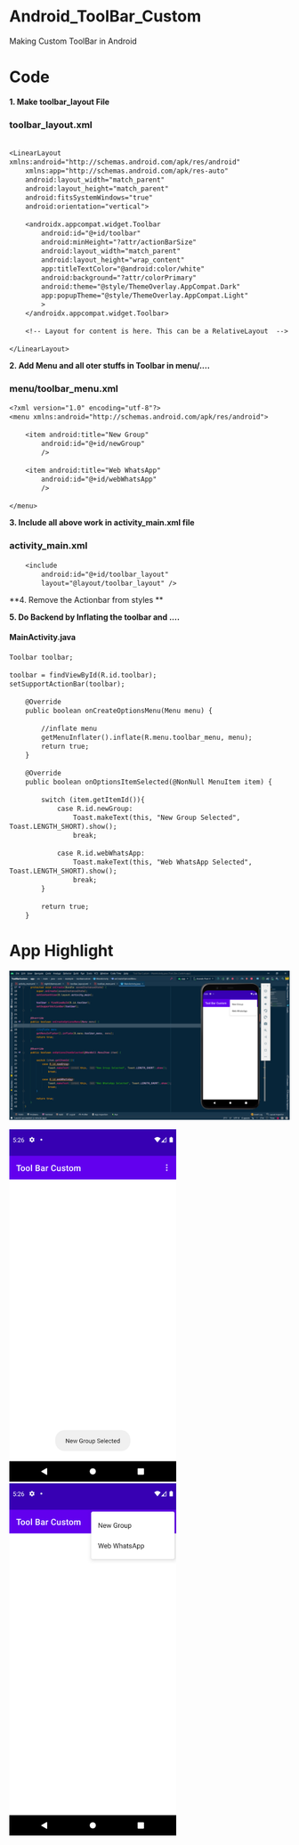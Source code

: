 # Android_ToolBar_Custom
Making Custom ToolBar in Android

# Code

**1. Make toolbar_layout File**
### toolbar_layout.xml
```

<LinearLayout xmlns:android="http://schemas.android.com/apk/res/android"
    xmlns:app="http://schemas.android.com/apk/res-auto"
    android:layout_width="match_parent"
    android:layout_height="match_parent"
    android:fitsSystemWindows="true"
    android:orientation="vertical">

    <androidx.appcompat.widget.Toolbar
        android:id="@+id/toolbar"
        android:minHeight="?attr/actionBarSize"
        android:layout_width="match_parent"
        android:layout_height="wrap_content"
        app:titleTextColor="@android:color/white"
        android:background="?attr/colorPrimary"
        android:theme="@style/ThemeOverlay.AppCompat.Dark"
        app:popupTheme="@style/ThemeOverlay.AppCompat.Light"
        >
    </androidx.appcompat.widget.Toolbar>

    <!-- Layout for content is here. This can be a RelativeLayout  -->

</LinearLayout>
```

**2. Add Menu and all oter stuffs in Toolbar in menu/....**
### menu/toolbar_menu.xml
```
<?xml version="1.0" encoding="utf-8"?>
<menu xmlns:android="http://schemas.android.com/apk/res/android">

    <item android:title="New Group"
        android:id="@+id/newGroup"
        />

    <item android:title="Web WhatsApp"
        android:id="@+id/webWhatsApp"
        />

</menu>
```

**3. Include all above work in activity_main.xml file**
### activity_main.xml
```
    <include
        android:id="@+id/toolbar_layout"
        layout="@layout/toolbar_layout" />
```

**4. Remove the Actionbar from styles **

**5. Do Backend by Inflating the toolbar and ....**
#### MainActivity.java
```
Toolbar toolbar;

toolbar = findViewById(R.id.toolbar);
setSupportActionBar(toolbar);
    
    @Override
    public boolean onCreateOptionsMenu(Menu menu) {

        //inflate menu
        getMenuInflater().inflate(R.menu.toolbar_menu, menu);
        return true;
    }

    @Override
    public boolean onOptionsItemSelected(@NonNull MenuItem item) {

        switch (item.getItemId()){
            case R.id.newGroup:
                Toast.makeText(this, "New Group Selected", Toast.LENGTH_SHORT).show();
                break;

            case R.id.webWhatsApp:
                Toast.makeText(this, "Web WhatsApp Selected", Toast.LENGTH_SHORT).show();
                break;
        }

        return true;
    }
```

# App Highlight

<img src="app_images/Toolbar Code.png" width="1000" /><br>

<img src="app_images/Toolbar App1.png" width="300" /> <img src="app_images/Toolbar App2.png" width="300" /><br>
